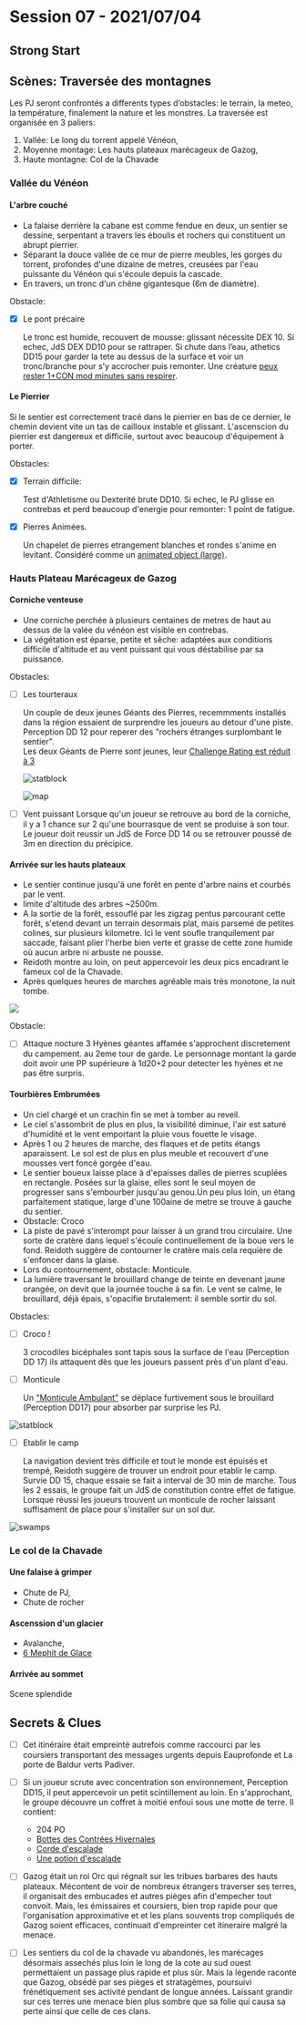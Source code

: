 # Session 07 - 2021/07/04

## Strong Start

## Scènes: Traversée des montagnes

Les PJ seront confrontés a differents types d’obstacles: le terrain, la meteo, la température, finalement la nature et les monstres.
La traversée est organisée en 3 paliers:
1. Vallée: Le long du torrent appelé Vénéon,
2. Moyenne montage: Les hauts plateaux marécageux de Gazog,
3. Haute montagne: Col de la Chavade 

### Vallée du Vénéon

#### L'arbre couché

- La falaise derrière la cabane est comme fendue en deux, un sentier se dessine, serpentant a travers les éboulis et rochers qui constituent un abrupt pierrier.
- Séparant la douce vallée de ce mur de pierre meubles, les gorges du torrent, profondes d'une dizaine de metres, creusées par l'eau puissante du Vénéon qui s'écoule depuis la cascade.
- En travers, un tronc d'un chêne gigantesque (6m de diamètre).


 Obstacle:
- [x] Le pont précaire

   Le tronc est humide, recouvert de mousse: glissant nécessite DEX 10. Si echec, JdS DEX DD10 pour se rattraper. Si chute dans l’eau, athetics DD15 pour garder la tete au dessus de la surface et voir un tronc/branche pour s’y accrocher puis remonter. Une créature [peux rester 1+CON mod minutes sans respirer](https://5e.tools/book.html#phb,8,suffocating,0).

#### Le Pierrier

Si le sentier est correctement tracé dans le pierrier en bas de ce dernier, le chemin devient vite un tas de cailloux instable et glissant. L'ascenscion du pierrier est dangereux et difficile, surtout avec beaucoup d'équipement à porter.

 Obstacles:
- [x] Terrain difficile:
  
  Test d'Athletisme ou Dexterité brute DD10. Si echec, le PJ glisse en contrebas et perd beaucoup d'energie pour remonter: 1 point de fatigue.
  
- [x] Pierres Animées. 
  
  Un chapelet de pierres etrangement blanches et rondes s'anime en levitant. Considéré comme un [animated object (large)](<https://5e.tools/bestiary.html#animated%20object%20(large)_phb>).

### Hauts Plateau Marécageux de Gazog

#### Corniche venteuse

- Une corniche perchée à plusieurs centaines de metres de haut au dessus de la valée du vénéon est visible en contrebas.
- La végétation est éparse, petite et sêche: adaptées aux conditions difficile d'altitude et au vent puissant qui vous déstabilise par sa puissance.

Obstacles:
- [ ] Les tourteraux

  Un couple de deux jeunes Géants des Pierres, recemmments installés dans la région essaient de surprendre les joueurs au detour d'une piste.  Perception DD 12 pour reperer des "rochers étranges surplombant le sentier".  
  Les deux Géants de Pierre sont jeunes, leur [Challenge Rating est réduit à 3](https://5e.tools/bestiary.html#stone%20giant_mm,scaled:3)

  ![statblock](cr3_stone_giant_statblock.png)
   
  ![map](https://i.redd.it/qmf7dykaf3731.png)

- [ ] Vent puissant
  Lorsque qu'un joueur se retrouve au bord de la corniche, il y a 1 chance sur 2 qu'une bourrasque de vent se produise à son tour. Le joueur doit reussir un JdS de Force DD 14 ou se retrouver poussé de 3m en direction du précipice.

#### Arrivée sur les hauts plateaux
 
- Le sentier continue jusqu'à une forêt en pente d'arbre nains et courbés par le vent.
- limite d'altitude des arbres ~2500m.
- A la sortie de la forêt, essouflé par les zigzag pentus parcourant cette forêt, s'etend devant un terrain  desormais plat, mais parsemé de petites colines, sur plusieurs kilometre. Ici le vent soufle tranquilement par saccade, faisant plier l'herbe bien verte et grasse de cette zone humide où aucun arbre ni arbuste ne pousse.
- Reidoth montre au loin, on peut appercevoir les deux pics encadrant le fameux col de la Chavade.
- Après quelques heures de marches agréable mais très monotone, la nuit tombe.

![](grassy_plateau.png)

Obstacle:
- [ ] Attaque nocture
  3 Hyènes géantes affamée s'approchent discretement du campement. au 2eme tour de garde. Le personnage montant la garde doit avoir une PP supérieure à 1d20+2 pour detecter les hyènes et ne pas être surpris.


#### Tourbières Embrumées

- Un ciel chargé et un crachin fin se met à tomber au reveil.
- Le ciel s'assombrit de plus en plus, la visibilité diminue, l'air est saturé d'humidité et le vent emportant la pluie vous fouette le visage.
- Après 1 ou 2  heures de marche, des flaques et de petits étangs aparaissent. Le sol est de plus en plus meuble et recouvert d'une mousses vert foncé gorgée d'eau. 
- Le sentier  boueux laisse place à d'epaisses dalles de pierres scuplées en rectangle. Posées sur la glaise, elles sont le seul moyen de progresser sans s'embourber jusqu'au genou.Un peu plus loin, un étang parfaitement statique, large d'une 100aine de metre se trouve à gauche du sentier.
- Obstacle: Croco
- La piste de pavé s'interompt pour laisser à un grand trou circulaire. Une sorte de cratère dans lequel s'écoule continuellement de la boue vers le fond. Reidoth suggère de contourner le cratère mais cela requière de s'enfoncer dans la glaise. 
- Lors du contournement, obstacle: Monticule.
- La lumière traversant le brouillard change de teinte en devenant jaune orangée, on devit que la journée touche à sa fin. Le vent se calme, le brouillard, déjà épais, s'opacifie brutalement: il semble sortir du sol.


Obstacles:
- [ ] Croco !

  3 crocodiles bicéphales sont tapis sous la surface de l'eau (Perception DD 17) ils attaquent dès que les joueurs passent près d'un plant d'eau.

- [ ] Monticule
  
  Un ["Monticule Ambulant"](https://5e.tools/bestiary.html#shambling%20mound_mm,scaled:3) se déplace furtivement sous le brouillard (Perception DD17) pour absorber par surprise les PJ.

![statblock](cr3_shambling_mound_statblock.png)

- [ ] Etablir le camp  

  La navigation devient très difficile et tout le monde est épuisés et trempé, Reidoth suggère de trouver un endroit pour etablir le camp.
  Survie DD 15, chaque essaie se fait a interval de 30 min de marche. Tous les 2 essais, le groupe fait un JdS de constitution contre effet de fatigue.
  Lorsque réussi les joueurs trouvent un monticule de rocher laissant suffisament de place pour s'installer sur un sol dur.  


![swamps](swamps.jpeg)



### Le col de la Chavade


#### Une falaise à grimper

- Chute de PJ, 
- Chute de rocher
  
#### Ascenssion d'un glacier

- Avalanche, 
- [6 Mephit de Glace](https://5e.tools/bestiary.html#ice%20mephit_mm,flsttype:beast=2,floptype:extend,flstenvironment:arctic=1,flopenvironment:extend)



#### Arrivée au sommet

Scene splendide

## Secrets & Clues

- [ ] Cet itinéraire était empreinté autrefois comme raccourci par les coursiers transportant des messages urgents depuis Eauprofonde et La porte de Baldur verts Padiver.
- [ ] Si un joueur scrute avec concentration son environnement, Perception DD15, il peut appercevoir un petit scintillement au loin. En s'approchant, le groupe découvre un coffret à moitié enfoui sous une motte de terre. Il contient:
  - 204 PO
  - [Bottes des Contrées Hivernales](https://www.aidedd.org/dnd/om.php?vf=bottes-des-contrees-hivernales)
  - [Corde d'escalade](https://www.aidedd.org/dnd/om.php?vf=corde-d-escalade)
  - [Une potion d'escalade](https://5e.tools/items.html#potion%20of%20climbing_dmg)

- [ ] Gazog était un roi Orc qui régnait sur les tribues barbares des hauts plateaux. Mécontent de voir de nombreux étrangers traverser ses terres, il organisait des embucades et autres pièges afin d'empecher tout convoit. Mais, les émissaires et coursiers, bien trop rapide pour que l'organisation approximative et et les plans souvents trop compliqués de Gazog soient efficaces, continuait d'empreinter cet itineraire malgré la menace.
- [ ] Les sentiers du col de la chavade vu abandonés, les marécages désormais assechés plus loin le long de la cote au sud ouest permettaient un passage plus rapide et plus sûr. Mais la légende raconte que Gazog, obsédé par ses pièges et stratagèmes, poursuivi frénétiquement ses activité pendant de longue années. Laissant grandir sur ces terres une menace bien plus sombre que sa folie qui causa sa perte ainsi que celle de ces clans.